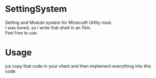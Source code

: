 # SettingSystem
Setting and Module system for Minecraft Utility mod.<br/>
I was bored, so i write that sheit in an 10m.<br/>
Feel free to use.

# Usage
jus copy that code in your client and then implement everything into this code.
